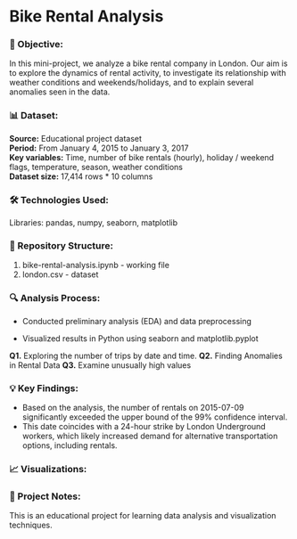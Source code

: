 # Bike Rental Analysis

### 🎯 Objective:
In this mini-project, we analyze a bike rental company in London.
Our aim is to explore the dynamics of rental activity, to investigate its relationship with weather conditions and weekends/holidays, and to explain several anomalies seen in the data.

### 📊 Dataset:
**Source:** Educational project dataset  
**Period:** From January 4, 2015 to January 3, 2017  
**Key variables:** Time, number of bike rentals (hourly), holiday / weekend flags, temperature, season, weather conditions  
**Dataset size:** 17,414 rows * 10 columns  

### 🛠️ Technologies Used:
Libraries: pandas, numpy, seaborn, matplotlib

### 📁 Repository Structure:
1. bike-rental-analysis.ipynb - working file
2. london.csv - dataset

### 🔍 Analysis Process:
* Conducted preliminary analysis (EDA) and data preprocessing  


* Visualized results in Python using seaborn and matplotlib.pyplot


**Q1.** Exploring the number of trips by date and time.
**Q2.** Finding Anomalies in Rental Data
**Q3.** Examine unusually high values

### 💡 Key Findings:
* Based on the analysis, the number of rentals on 2015-07-09 significantly exceeded the upper bound of the 99% confidence interval.
* This date coincides with a 24-hour strike by London Underground workers, which likely increased demand for alternative transportation options, including rentals.

### 📈 Visualizations:

### 📌 Project Notes:
This is an educational project for learning data analysis and visualization techniques.
